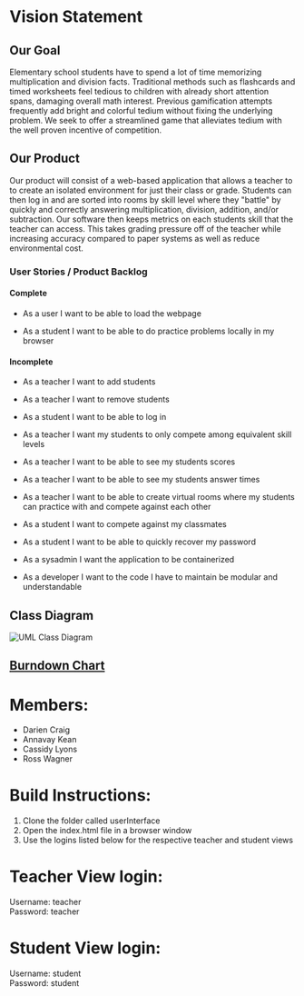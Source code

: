 # **Vision Statement**

## **Our Goal**

Elementary school students have to spend a lot of time memorizing multiplication and division facts.  Traditional methods such as flashcards and timed worksheets feel tedious to children with already short attention spans, damaging overall math interest.  Previous gamification attempts frequently add bright and colorful tedium without fixing the underlying problem.  We seek to offer a streamlined game that alleviates tedium with the well proven incentive of competition.


## **Our Product**

Our product will consist of a web-based application that allows a teacher to to create an isolated environment for just their class or grade.  Students can then log in and are sorted into rooms by skill level where they "battle" by quickly and correctly answering multiplication, division, addition, and/or subtraction.  Our software then keeps metrics on each students skill that the teacher can access.  This takes grading pressure off of the teacher while increasing accuracy compared to paper systems as well as reduce environmental cost.  

### **User Stories / Product Backlog**
#### **Complete**
* As a user I want to be able to load the webpage

* As a student I want to be able to do practice problems locally in my browser


#### **Incomplete**
* As a teacher I want to add students

* As a teacher I want to remove students

* As a student I want to be able to log in

* As a teacher I want my students to only compete among equivalent skill levels

* As a teacher I want to be able to see my students scores

* As a teacher I want to be able to see my students answer times

* As a teacher I want to be able to create virtual rooms where my students can practice with and compete against each other

* As a student I want to compete against my classmates

* As a student I want to be able to quickly recover my password

* As a sysadmin I want the application to be containerized

* As a developer I want to the code I have to maintain be modular and understandable


## **Class Diagram**

![UML Class Diagram](https://raw.githubusercontent.com/Fun-Team-Name/Koeus/master/Documentation/UML%20Class%20Diagram.png)

## [**Burndown Chart**](https://docs.google.com/spreadsheets/d/19vf88oTctJ-OZ2_OGCEM8ZfFbThggKwMdxrUroNmdWw/edit?usp=sharing)


# Members:
* Darien Craig
* Annavay Kean
* Cassidy Lyons
* Ross Wagner

# Build Instructions:  
1. Clone the folder called userInterface  
2. Open the index.html file in a browser window  
3. Use the logins listed below for the respective teacher and student views  

# Teacher View login:
Username: teacher  
Password: teacher

# Student View login:
Username: student  
Password: student
